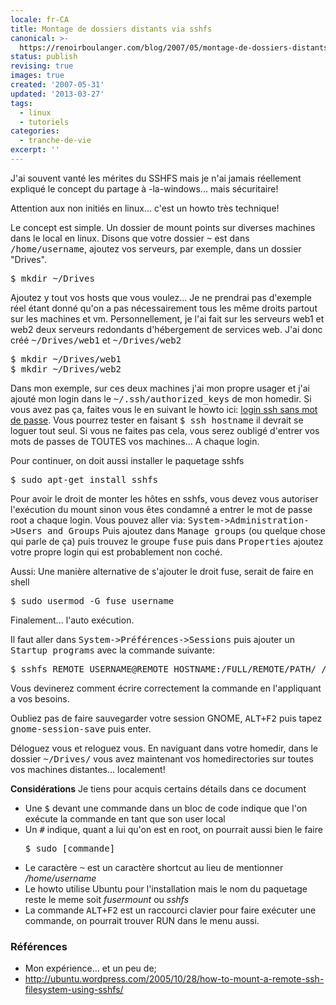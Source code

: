 ```yaml
---
locale: fr-CA
title: Montage de dossiers distants via sshfs
canonical: >-
  https://renoirboulanger.com/blog/2007/05/montage-de-dossiers-distants-via-sshfs/
status: publish
revising: true
images: true
created: '2007-05-31'
updated: '2013-03-27'
tags:
  - linux
  - tutoriels
categories:
  - tranche-de-vie
excerpt: ''
---
```


J'ai souvent vanté les mérites du SSHFS mais je n'ai jamais réellement expliqué le concept du partage à -la-windows... mais sécuritaire!

Attention aux non initiés en linux... c'est un howto très technique!

<!--more-->
Le concept est simple. Un dossier de mount points sur diverses machines dans le local en linux. Disons que votre dossier <tt>~</tt> est dans <tt>/home/username</tt>, ajoutez vos serveurs, par exemple, dans un dossier "Drives".

<pre lang="bash">$ mkdir ~/Drives</pre>

Ajoutez y tout vos hosts que vous voulez... Je ne prendrai pas d'exemple réel étant donné qu'on a pas nécessairement tous les même droits partout sur les machines et vm. Personnellement, je l'ai fait sur les serveurs web1 et web2 deux serveurs redondants d'hébergement de services web. J'ai donc créé <tt>~/Drives/web1</tt> et <tt>~/Drives/web2</tt>
<pre lang="bash">
$ mkdir ~/Drives/web1
$ mkdir ~/Drives/web2</pre>
Dans mon exemple, sur ces deux machines j'ai mon propre usager et j'ai ajouté mon login dans le <tt>~/.ssh/authorized_keys</tt> de mon homedir. Si vous avez pas ça, faites vous le en suivant le howto ici: <a href="/login-ssh-sans-mot-de-passe" title="SSH sans mot de passe">login ssh sans mot de passe</a>. Vous pourrez tester en faisant <tt>$ ssh hostname</tt> il devrait se loguer tout seul. Si vous ne faites pas cela, vous serez oubligé d'entrer vos mots de passes de TOUTES vos machines... A chaque login.

Pour continuer, on doit aussi installer le paquetage sshfs
<pre lang="bash">$ sudo apt-get install sshfs</pre>
Pour avoir le droit de monter les hôtes en sshfs, vous devez vous autoriser l'exécution du mount sinon vous êtes condamné a entrer le mot de passe root a chaque login. Vous pouvez aller via: <tt>System-&gt;Administration-&gt;Users and Groups</tt> Puis ajoutez dans <tt>Manage groups</tt> (ou quelque chose qui parle de ça) puis trouvez le groupe <tt>fuse</tt> puis dans <tt>Properties</tt> ajoutez votre propre login qui est probablement non coché.

Aussi:
Une manière alternative de s'ajouter le droit fuse, serait de faire en shell
<pre lang="bash">$ sudo usermod -G fuse username</pre>

Finalement... l'auto exécution.

Il faut aller dans <tt>System-&gt;Préférences-&gt;Sessions</tt> puis ajouter un <tt>Startup programs</tt> avec la commande suivante:

<pre lang="bash">
$ sshfs REMOTE_USERNAME@REMOTE_HOSTNAME:/FULL/REMOTE/PATH/ /FULL/LOCAL/MOUNTED/PATH/Drives/web1/ -o reconnect
</pre>
Vous devinerez comment écrire correctement la commande en l'appliquant a vos besoins.

Oubliez pas de faire sauvegarder votre session GNOME, <tt>ALT+F2</tt> puis tapez <tt>gnome-session-save</tt> puis enter.

Déloguez vous et reloguez vous. En naviguant dans votre homedir, dans le dossier <tt>~/Drives/</tt> vous avez maintenant vos homedirectories sur toutes vos machines distantes... localement!

<strong class="strong">Considérations</strong>
Je tiens pour acquis certains détails dans ce document
<ul>
	<li>Une <tt>$</tt> devant une commande dans un bloc de code indique que l'on exécute la commande en tant que son user local</li>
	<li>Un <tt>#</tt> indique, quant a lui qu'on est en root, on pourrait aussi bien le faire <pre lang="bash">$ sudo [commande]</pre></li>
	<li>Le caractère <tt>~</tt> est un caractère shortcut au lieu de mentionner <em>/home/username</em></li>
	<li>Le howto utilise Ubuntu pour l'installation mais le nom du paquetage reste le meme soit <em>fusermount</em> ou <em>sshfs</em></li>
	<li>La commande <tt>ALT+F2</tt> est un raccourci clavier pour faire exécuter une commande, on pourrait trouver RUN dans le menu aussi.</li>
</ul>
<h3>Références</h3>
<ul>
	<li>Mon expérience... et un peu de;</li>
	<li><span class="nobr"><a href="http://ubuntu.wordpress.com/2005/10/28/how-to-mount-a-remote-ssh-filesystem-using-sshfs/" rel="nofollow">http://ubuntu.wordpress.com/2005/10/28/how-to-mount-a-remote-ssh-filesystem-using-sshfs/<sup><img src="/images/icons/linkext7.gif" class="rendericon" align="absmiddle" border="0" height="7" width="7" /></sup></a></span></li>
</ul>